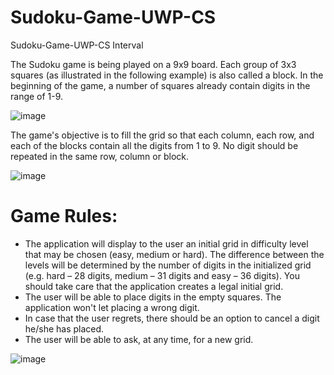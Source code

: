 # Sudoku-Game-UWP-CS
Sudoku-Game-UWP-CS Interval

The Sudoku game is being played on a 9x9 board. Each group of 3x3 squares (as illustrated in the following example) is also called a block. In the beginning of the game, a number of squares already contain digits in the range of 1-9.

![image](https://user-images.githubusercontent.com/23366804/178497910-50e46af3-98ee-4291-afb9-7723e60b4996.png)

The game's objective is to fill the grid so that each column, each row, and each of the blocks contain all the digits from 1 to 9. No digit should be repeated in the same row, column or block.

![image](https://user-images.githubusercontent.com/23366804/178498232-b3c524cc-1b1c-4480-a368-4cc4230c40fb.png)


# Game Rules:
-	The application will display to the user an initial grid in difficulty level that may be chosen (easy, medium or hard). The difference between the levels will be determined by the number of digits in the initialized grid (e.g. hard – 28 digits, medium – 31 digits and easy – 36 digits). You should take care that the application creates a legal initial grid.
-	The user will be able to place digits in the empty squares. The application won't let placing a wrong digit.
-	In case that the user regrets, there should be an option to cancel a digit he/she has placed.
-	The user will be able to ask, at any time, for a new grid.

![image](https://user-images.githubusercontent.com/23366804/178498489-b37f34d9-f2cd-4e7a-bd8d-f9d27ef90efc.png)
